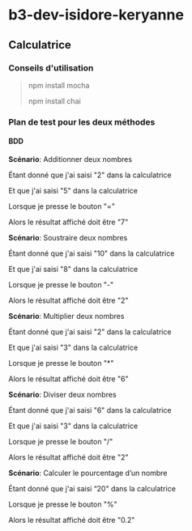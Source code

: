 # b3-dev-isidore-keryanne

## Calculatrice

### Conseils d'utilisation 

> npm install mocha
>
> npm install chai

### Plan de test pour les deux méthodes

#### BDD 

**Scénario**: Additionner deux nombres

  Étant donné que j'ai saisi "2" dans la calculatrice
  
  Et que j'ai saisi "5" dans la calculatrice
  
  Lorsque je presse le bouton "="
  
  Alors le résultat affiché doit être "7"


**Scénario**: Soustraire deux nombres

  Étant donné que j'ai saisi "10" dans la calculatrice
  
  Et que j'ai saisi "8" dans la calculatrice
  
  Lorsque je presse le bouton "-"
  
  Alors le résultat affiché doit être "2"


**Scénario**: Multiplier deux nombres

  Étant donné que j'ai saisi "2" dans la calculatrice
  
  Et que j'ai saisi "3" dans la calculatrice
  
  Lorsque je presse le bouton "*"
  
  Alors le résultat affiché doit être "6"
  

**Scénario**: Diviser deux nombres

  Étant donné que j'ai saisi "6" dans la calculatrice
  
  Et que j'ai saisi "3" dans la calculatrice
  
  Lorsque je presse le bouton "/"
  
  Alors le résultat affiché doit être "2"
  

**Scénario**: Calculer le pourcentage d’un nombre

  Étant donné que j'ai saisi “20" dans la calculatrice
  
  Lorsque je presse le bouton "%"
  
  Alors le résultat affiché doit être "0.2"

